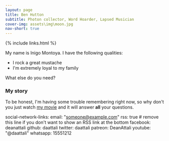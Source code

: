 ```yaml
---
layout: page
title: Ben Hutton
subtitle: Photon collector, Word Hoarder, Lapsed Musician
cover-img: assets\img\moon.jpg
nav-short: true
---
```



{% include links.html %}

My name is Inigo Montoya. I have the following qualities:

- I rock a great mustache
- I'm extremely loyal to my family

What else do you need?

### My story

To be honest, I'm having some trouble remembering right now, so why don't you just watch [my movie](https://en.wikipedia.org/wiki/The_Princess_Bride_%28film%29) and it will answer **all** your questions.

social-network-links:
  email: "someone@example.com"
  rss: true  # remove this line if you don't want to show an RSS link at the bottom
  facebook: deanattali
  github: daattali
  twitter: daattali
  patreon: DeanAttali
  youtube: "@daattali"
  whatsapp: 15551212
